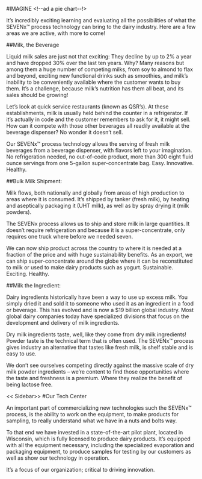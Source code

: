 #IMAGINE                 <!--ad a pie chart--!>

It’s incredibly exciting learning and evaluating all the possibilities of what the SEVENx™ process technology can bring to the dairy industry. Here are a few areas we are active, with more to come!

##Milk, the Beverage

Liquid milk sales are just not that exciting: They decline by up to 2% a year and have dropped 30% over the last ten years. Why? Many reasons but among them a huge number of competing milks, from soy to almond to flax and beyond, exciting new functional drinks such as smoothies, and milk’s inability to be conveniently available where the customer wants to buy them. It’s a challenge, because milk’s nutrition has them all beat, and its sales should be growing! 

Let’s look at quick service restaurants (known as QSR’s). At these establishments, milk is usually held behind the counter in a refrigerator. If it’s actually in code and the customer remembers to ask for it, it might sell. How can it compete with those other beverages all readily available at the beverage dispenser? No wonder it doesn’t sell. 

Our SEVENx™ process technology allows the serving of fresh milk beverages from a beverage dispenser, with flavors left to your imagination. No refrigeration needed, no out-of-code product, more than 300 eight fluid ounce servings from one 5-gallon super-concentrate bag. Easy. Innovative. Healthy. 


##Bulk Milk Shipment: 

Milk flows, both nationally and globally from areas of high production to areas where it is consumed. It’s shipped by tanker (fresh milk), by heating and aseptically packaging it (UHT milk), as well as by spray drying it (milk powders). 

The SEVENx process allows us to ship and store milk in large quantities. It doesn’t require refrigeration and because it is a super-concentrate, only requires one truck where before we needed seven.  

We can now ship product across the country to where it is needed at a fraction of the price and with huge sustainability benefits. As an export, we can ship super-concentrate around the globe where it can be reconstituted to milk or used to make dairy products such as yogurt. Sustainable. Exciting. Healthy. 

##Milk the Ingredient: 

Dairy ingredients historically have been a way to use up excess milk. You simply dried it and sold it to someone who used it as an ingredient in a food or beverage. This has evolved and is now a $19 billion global industry.  Most global dairy companies today have specialized divisions that focus on the development and delivery of milk ingredients. 

Dry milk ingredients taste, well, like they come from dry milk ingredients! Powder taste is the technical term that is often used. The SEVENx™ process gives industry an alternative that tastes like fresh milk, is shelf stable and is easy to use. 

We don’t see ourselves competing directly against the massive scale of dry milk powder ingredients – we’re content to find those opportunities where the taste and freshness is a premium. Where they realize the benefit of being lactose free. 


<< Sidebar>>
#Our Tech Center

An important part of commercializing new technologies such the SEVENx™ process, is the ability to work on the equipment, to make products for sampling, to really understand what we have in a nuts and bolts way. 

To that end we have invested in a state-of-the-art pilot plant, located in Wisconsin, which is fully licensed to produce dairy products. It’s equipped with all the equipment necessary, including the specialized evaporation and packaging equipment, to produce samples for testing by our customers as well as show our technology in operation. 

It’s a focus of our organization; critical to driving innovation.

<!--We will ad photo of Pilot Center--!>
